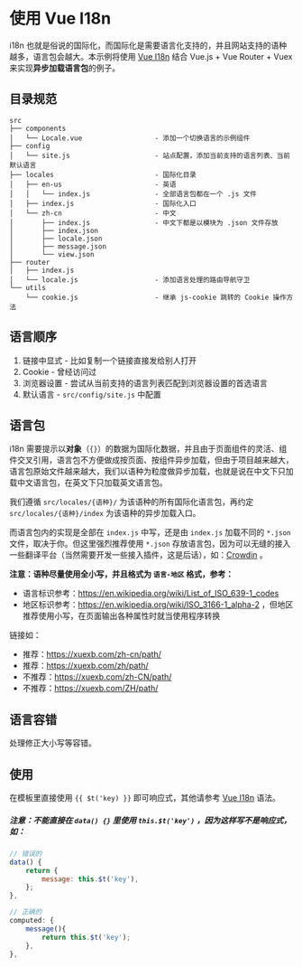 # 使用 Vue I18n

i18n 也就是俗说的国际化，而国际化是需要语言化支持的，并且网站支持的语种越多，语言包会越大。本示例将使用 [Vue I18n](https://kazupon.github.io/vue-i18n/) 结合 Vue.js + Vue Router + Vuex 来实现**异步加载语言包**的例子。

## 目录规范

```
src
├── components
│   └── Locale.vue                  - 添加一个切换语言的示例组件
├── config
│   └── site.js                     - 站点配置，添加当前支持的语言列表、当前默认语言
├── locales                         - 国际化目录
│   ├── en-us                       - 英语
│   │   └── index.js                - 全部语言包都在一个 .js 文件
│   ├── index.js                    - 国际化入口
│   └── zh-cn                       - 中文
│       ├── index.js                - 中文下都是以模块为 .json 文件存放
│       ├── index.json
│       ├── locale.json
│       ├── message.json
│       └── view.json
├── router
│   ├── index.js
│   └── locale.js                   - 添加语言处理的路由导航守卫
└── utils
    └── cookie.js                   - 继承 js-cookie 跳转的 Cookie 操作方法
```

## 语言顺序

1. 链接中显式 - 比如复制一个链接直接发给别人打开
2. Cookie - 曾经访问过
3. 浏览器设置 - 尝试从当前支持的语言列表匹配到浏览器设置的首选语言
4. 默认语言 - `src/config/site.js` 中配置

## 语言包

i18n 需要提示以**对象**（`{}`）的数据为国际化数据，并且由于页面组件的灵活、组件交叉引用，语言包不方便做成按页面、按组件异步加载，但由于项目越来越大，语言包原始文件越来越大，我们以语种为粒度做异步加载，也就是说在中文下只加载中文语言包，在英文下只加载英文语言包。

我们遵循 `src/locales/{语种}/` 为该语种的所有国际化语言包，再约定 `src/locales/{语种}/index` 为该语种的异步加载入口。

而语言包内的实现是全部在 `index.js` 中写，还是由 `index.js` 加载不同的 `*.json` 文件，取决于你。但这里强烈推荐使用 `*.json` 存放语言包，因为可以无缝的接入一些翻译平台（当然需要开发一些接入插件，这是后话），如：[Crowdin](http://crowdin.com/) 。

**注意：语种尽量使用全小写，并且格式为 `语言-地区` 格式，参考：**

- 语言标识参考：<https://en.wikipedia.org/wiki/List_of_ISO_639-1_codes>
- 地区标识参考：<https://en.wikipedia.org/wiki/ISO_3166-1_alpha-2> ，但地区推荐使用小写，在页面输出各种属性时就当使用程序转换

链接如：

- 推荐：<https://xuexb.com/zh-cn/path/>
- 推荐：<https://xuexb.com/zh/path/>
- 不推荐：<https://xuexb.com/zh-CN/path/>
- 不推荐：<https://xuexb.com/ZH/path/>

## 语言容错

处理修正大小写等容错。

## 使用

在模板里直接使用 `{{ $t('key) }}` 即可响应式，其他请参考 [Vue I18n](https://kazupon.github.io/vue-i18n/) 语法。

##### 注意：不能直接在 `data() {}` 里使用 `this.$t('key')` ，因为这样写不是响应式，如：

```js
// 错误的
data() {
    return {
        message: this.$t('key'),
    };
},

// 正确的
computed: {
    message(){
        return this.$t('key');
    },
},
```
